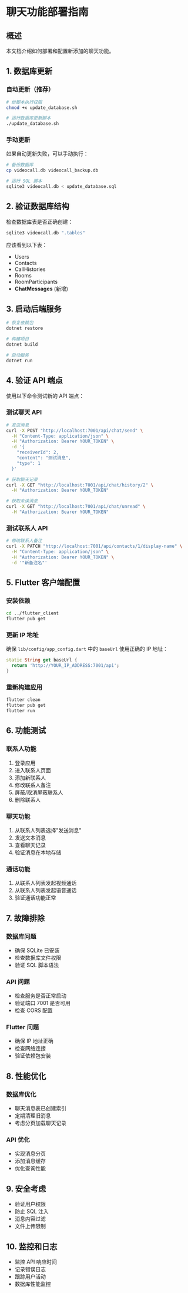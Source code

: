 # 聊天功能部署指南

## 概述
本文档介绍如何部署和配置新添加的聊天功能。

## 1. 数据库更新

### 自动更新（推荐）
```bash
# 给脚本执行权限
chmod +x update_database.sh

# 运行数据库更新脚本
./update_database.sh
```

### 手动更新
如果自动更新失败，可以手动执行：

```bash
# 备份数据库
cp videocall.db videocall_backup.db

# 运行 SQL 脚本
sqlite3 videocall.db < update_database.sql
```

## 2. 验证数据库结构

检查数据库表是否正确创建：

```bash
sqlite3 videocall.db ".tables"
```

应该看到以下表：
- Users
- Contacts
- CallHistories
- Rooms
- RoomParticipants
- **ChatMessages** (新增)

## 3. 启动后端服务

```bash
# 恢复依赖包
dotnet restore

# 构建项目
dotnet build

# 启动服务
dotnet run
```

## 4. 验证 API 端点

使用以下命令测试新的 API 端点：

### 测试聊天 API
```bash
# 发送消息
curl -X POST "http://localhost:7001/api/chat/send" \
  -H "Content-Type: application/json" \
  -H "Authorization: Bearer YOUR_TOKEN" \
  -d '{
    "receiverId": 2,
    "content": "测试消息",
    "type": 1
  }'

# 获取聊天记录
curl -X GET "http://localhost:7001/api/chat/history/2" \
  -H "Authorization: Bearer YOUR_TOKEN"

# 获取未读消息
curl -X GET "http://localhost:7001/api/chat/unread" \
  -H "Authorization: Bearer YOUR_TOKEN"
```

### 测试联系人 API
```bash
# 修改联系人备注
curl -X PATCH "http://localhost:7001/api/contacts/1/display-name" \
  -H "Content-Type: application/json" \
  -H "Authorization: Bearer YOUR_TOKEN" \
  -d '"新备注名"'
```

## 5. Flutter 客户端配置

### 安装依赖
```bash
cd ../flutter_client
flutter pub get
```

### 更新 IP 地址
确保 `lib/config/app_config.dart` 中的 `baseUrl` 使用正确的 IP 地址：

```dart
static String get baseUrl {
  return 'http://YOUR_IP_ADDRESS:7001/api';
}
```

### 重新构建应用
```bash
flutter clean
flutter pub get
flutter run
```

## 6. 功能测试

### 联系人功能
1. 登录应用
2. 进入联系人页面
3. 添加新联系人
4. 修改联系人备注
5. 屏蔽/取消屏蔽联系人
6. 删除联系人

### 聊天功能
1. 从联系人列表选择"发送消息"
2. 发送文本消息
3. 查看聊天记录
4. 验证消息在本地存储

### 通话功能
1. 从联系人列表发起视频通话
2. 从联系人列表发起语音通话
3. 验证通话功能正常

## 7. 故障排除

### 数据库问题
- 确保 SQLite 已安装
- 检查数据库文件权限
- 验证 SQL 脚本语法

### API 问题
- 检查服务是否正常启动
- 验证端口 7001 是否可用
- 检查 CORS 配置

### Flutter 问题
- 确保 IP 地址正确
- 检查网络连接
- 验证依赖包安装

## 8. 性能优化

### 数据库优化
- 聊天消息表已创建索引
- 定期清理旧消息
- 考虑分页加载聊天记录

### API 优化
- 实现消息分页
- 添加消息缓存
- 优化查询性能

## 9. 安全考虑

- 验证用户权限
- 防止 SQL 注入
- 消息内容过滤
- 文件上传限制

## 10. 监控和日志

- 监控 API 响应时间
- 记录错误日志
- 跟踪用户活动
- 数据库性能监控 